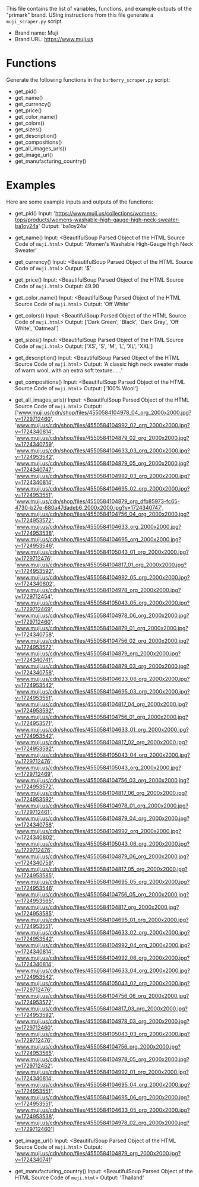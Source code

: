 This file contains the list of variables, functions, and example outputs of the "primark" brand. USing instructions from this file generate a `muji_scraper.py` script.

- Brand name: Muji
- Brand URL: https://www.muji.us

# Functions

Generate the following functions in the `burberry_scraper.py` script:
- get_pid()
- get_name()
- get_currency()
- get_price()
- get_color_name()
- get_colors()
- get_sizes()
- get_description()
- get_compositions()
- get_all_images_urls()
- get_image_url()
- get_manufacturing_country()

# Examples

Here are some example inputs and outputs of the functions:

- get_pid()
    Input: 'https://www.muji.us/collections/womens-tops/products/womens-washable-high-gauge-high-neck-sweater-ba1oy24a'
    Output: 'ba1oy24a'

- get_name()
    Input: <BeautifulSoup Parsed Object of the HTML Source Code of `muji.html`>
    Output: 'Women's Washable High-Gauge High Neck Sweater'

- get_currency()
    Input: <BeautifulSoup Parsed Object of the HTML Source Code of `muji.html`>
    Output: '$'

- get_price()
    Input: <BeautifulSoup Parsed Object of the HTML Source Code of `muji.html`>
    Output: 49.90

- get_color_name()
    Input: <BeautifulSoup Parsed Object of the HTML Source Code of `muji.html`>
    Output: 'Off White'

- get_colors()
    Input: <BeautifulSoup Parsed Object of the HTML Source Code of `muji.html`>
    Output: ['Dark Green', 'Black', 'Dark Gray', 'Off White', 'Oatmeal']

- get_sizes()
    Input: <BeautifulSoup Parsed Object of the HTML Source Code of `muji.html`>
    Output: ['XS', 'S', 'M', 'L', 'XL', 'XXL']

- get_description()
    Input: <BeautifulSoup Parsed Object of the HTML Source Code of `muji.html`>
    Output: 'A classic high neck sweater made of warm wool, with an extra soft texture......'

- get_compositions()
    Input: <BeautifulSoup Parsed Object of the HTML Source Code of `muji.html`>
    Output: ['100% Wool']

- get_all_images_urls()
    Input: <BeautifulSoup Parsed Object of the HTML Source Code of `muji.html`>
    Output: ['www.muji.us/cdn/shop/files/4550584104978_04_org_2000x2000.jpg?v=1729712460',
    'www.muji.us/cdn/shop/files/4550584104992_02_org_2000x2000.jpg?v=1724340814',
    'www.muji.us/cdn/shop/files/4550584104879_02_org_2000x2000.jpg?v=1724340759',
    'www.muji.us/cdn/shop/files/4550584104633_03_org_2000x2000.jpg?v=1724953542',
    'www.muji.us/cdn/shop/files/4550584104879_05_org_2000x2000.jpg?v=1724340747',
    'www.muji.us/cdn/shop/files/4550584104992_03_org_2000x2000.jpg?v=1724340814',
    'www.muji.us/cdn/shop/files/4550584104695_02_org_2000x2000.jpg?v=1724953551',
    'www.muji.us/cdn/shop/files/4550584104879_org_dfb85973-fc65-4730-b27e-680a47dadeb6_2000x2000.jpg?v=1724340747',
    'www.muji.us/cdn/shop/files/4550584104756_04_org_2000x2000.jpg?v=1724953572',
    'www.muji.us/cdn/shop/files/4550584104633_org_2000x2000.jpg?v=1724953538',
    'www.muji.us/cdn/shop/files/4550584104695_org_2000x2000.jpg?v=1724953546',
    'www.muji.us/cdn/shop/files/4550584105043_01_org_2000x2000.jpg?v=1729712476',
    'www.muji.us/cdn/shop/files/4550584104817_01_org_2000x2000.jpg?v=1724953592',
    'www.muji.us/cdn/shop/files/4550584104992_05_org_2000x2000.jpg?v=1724340802',
    'www.muji.us/cdn/shop/files/4550584104978_org_2000x2000.jpg?v=1729712454',
    'www.muji.us/cdn/shop/files/4550584105043_05_org_2000x2000.jpg?v=1729712469',
    'www.muji.us/cdn/shop/files/4550584104978_06_org_2000x2000.jpg?v=1729712460',
    'www.muji.us/cdn/shop/files/4550584104879_01_org_2000x2000.jpg?v=1724340758',
    'www.muji.us/cdn/shop/files/4550584104756_02_org_2000x2000.jpg?v=1724953572',
    'www.muji.us/cdn/shop/files/4550584104879_org_2000x2000.jpg?v=1724340741',
    'www.muji.us/cdn/shop/files/4550584104879_03_org_2000x2000.jpg?v=1724340758',
    'www.muji.us/cdn/shop/files/4550584104633_06_org_2000x2000.jpg?v=1724953542',
    'www.muji.us/cdn/shop/files/4550584104695_03_org_2000x2000.jpg?v=1724953551',
    'www.muji.us/cdn/shop/files/4550584104817_04_org_2000x2000.jpg?v=1724953592',
    'www.muji.us/cdn/shop/files/4550584104756_01_org_2000x2000.jpg?v=1724953571',
    'www.muji.us/cdn/shop/files/4550584104633_01_org_2000x2000.jpg?v=1724953542',
    'www.muji.us/cdn/shop/files/4550584104817_02_org_2000x2000.jpg?v=1724953592',
    'www.muji.us/cdn/shop/files/4550584105043_04_org_2000x2000.jpg?v=1729712476',
    'www.muji.us/cdn/shop/files/4550584105043_org_2000x2000.jpg?v=1729712469',
    'www.muji.us/cdn/shop/files/4550584104756_03_org_2000x2000.jpg?v=1724953572',
    'www.muji.us/cdn/shop/files/4550584104817_06_org_2000x2000.jpg?v=1724953592',
    'www.muji.us/cdn/shop/files/4550584104978_01_org_2000x2000.jpg?v=1729712461',
    'www.muji.us/cdn/shop/files/4550584104879_04_org_2000x2000.jpg?v=1724340758',
    'www.muji.us/cdn/shop/files/4550584104992_org_2000x2000.jpg?v=1724340802',
    'www.muji.us/cdn/shop/files/4550584105043_06_org_2000x2000.jpg?v=1729712476',
    'www.muji.us/cdn/shop/files/4550584104879_06_org_2000x2000.jpg?v=1724340759',
    'www.muji.us/cdn/shop/files/4550584104817_05_org_2000x2000.jpg?v=1724953585',
    'www.muji.us/cdn/shop/files/4550584104695_05_org_2000x2000.jpg?v=1724953546',
    'www.muji.us/cdn/shop/files/4550584104756_05_org_2000x2000.jpg?v=1724953565',
    'www.muji.us/cdn/shop/files/4550584104817_org_2000x2000.jpg?v=1724953585',
    'www.muji.us/cdn/shop/files/4550584104695_01_org_2000x2000.jpg?v=1724953551',
    'www.muji.us/cdn/shop/files/4550584104633_02_org_2000x2000.jpg?v=1724953542',
    'www.muji.us/cdn/shop/files/4550584104992_04_org_2000x2000.jpg?v=1724340814',
    'www.muji.us/cdn/shop/files/4550584104992_06_org_2000x2000.jpg?v=1724340814',
    'www.muji.us/cdn/shop/files/4550584104633_04_org_2000x2000.jpg?v=1724953542',
    'www.muji.us/cdn/shop/files/4550584105043_02_org_2000x2000.jpg?v=1729712476',
    'www.muji.us/cdn/shop/files/4550584104756_06_org_2000x2000.jpg?v=1724953572',
    'www.muji.us/cdn/shop/files/4550584104817_03_org_2000x2000.jpg?v=1724953592',
    'www.muji.us/cdn/shop/files/4550584104978_03_org_2000x2000.jpg?v=1729712460',
    'www.muji.us/cdn/shop/files/4550584105043_03_org_2000x2000.jpg?v=1729712476',
    'www.muji.us/cdn/shop/files/4550584104756_org_2000x2000.jpg?v=1724953565',
    'www.muji.us/cdn/shop/files/4550584104978_05_org_2000x2000.jpg?v=1729712452',
    'www.muji.us/cdn/shop/files/4550584104992_01_org_2000x2000.jpg?v=1724340814',
    'www.muji.us/cdn/shop/files/4550584104695_04_org_2000x2000.jpg?v=1724953551',
    'www.muji.us/cdn/shop/files/4550584104695_06_org_2000x2000.jpg?v=1724953551',
    'www.muji.us/cdn/shop/files/4550584104633_05_org_2000x2000.jpg?v=1724953538',
    'www.muji.us/cdn/shop/files/4550584104978_02_org_2000x2000.jpg?v=1729712460']

- get_image_url()
    Input: <BeautifulSoup Parsed Object of the HTML Source Code of `muji.html`>
    Output: 'www.muji.us/cdn/shop/files/4550584104879_org_2000x2000.jpg?v=1724340741'

- get_manufacturing_country()
    Input: <BeautifulSoup Parsed Object of the HTML Source Code of `muji.html`>
    Output: 'Thailand'